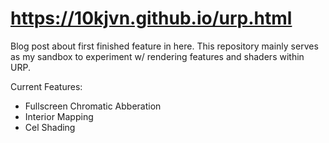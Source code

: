 # https://10kjvn.github.io/urp.html

Blog post about first finished feature in here.
This repository mainly serves as my sandbox to experiment w/ rendering features and shaders within URP.

Current Features:
- Fullscreen Chromatic Abberation
- Interior Mapping
- Cel Shading
